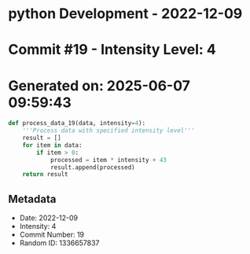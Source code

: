 ﻿# python Development - 2022-12-09
# Commit #19 - Intensity Level: 4
# Generated on: 2025-06-07 09:59:43
```python
def process_data_19(data, intensity=4):
    '''Process data with specified intensity level'''
    result = []
    for item in data:
        if item > 0:
            processed = item * intensity + 43
            result.append(processed)
    return result
```
## Metadata
- Date: 2022-12-09
- Intensity: 4
- Commit Number: 19
- Random ID: 1336657837
